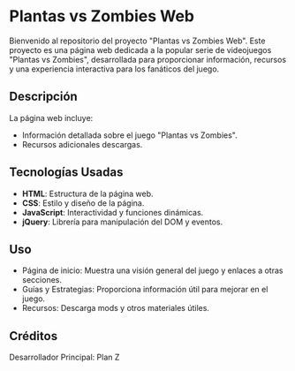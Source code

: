 # Plantas vs Zombies Web

Bienvenido al repositorio del proyecto "Plantas vs Zombies Web". Este proyecto es una página web dedicada a la popular serie de videojuegos "Plantas vs Zombies", desarrollada para proporcionar información, recursos y una experiencia interactiva para los fanáticos del juego.

## Descripción

La página web incluye:

- Información detallada sobre el juego "Plantas vs Zombies".
- Recursos adicionales descargas.

## Tecnologías Usadas

- **HTML**: Estructura de la página web.
- **CSS**: Estilo y diseño de la página.
- **JavaScript**: Interactividad y funciones dinámicas.
- **jQuery**: Librería para manipulación del DOM y eventos.

## Uso
- Página de inicio: Muestra una visión general del juego y enlaces a otras secciones.
- Guías y Estrategias: Proporciona información útil para mejorar en el juego.
- Recursos: Descarga mods y otros materiales útiles.

## Créditos
Desarrollador Principal: Plan Z
